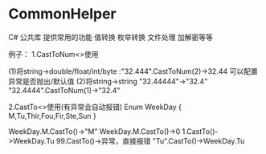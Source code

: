 # CommonHelper
C# 公共库 提供常用的功能  值转换 枚举转换 文件处理 加解密等等

例子：
1.CastToNum<>使用

(1)将string->double/float/int/byte  :"32.444".CastToNum<double>(2)->32.44 可以配置异常是否抛出/默认值
(2)将string->string  "32.44444"->"32.4"  "32.4444".CastToNum<string>(1)->"32.4"
  
2.CastTo<>使用(有异常会自动报错)
Enum WeekDay
{
  M,Tu,Thir,Fou,Fir,Ste,Sun
}

WeekDay.M.CastTo<string>()->"M"
WeekDay.M.CastTo<int>()->0
1.CastTo<WeekDay>()->WeekDay.Tu
99.CastTo<WeekDay>()->异常，直接报错
"Tu".CastTo<WeekDay>()->WeekDay.Tu
